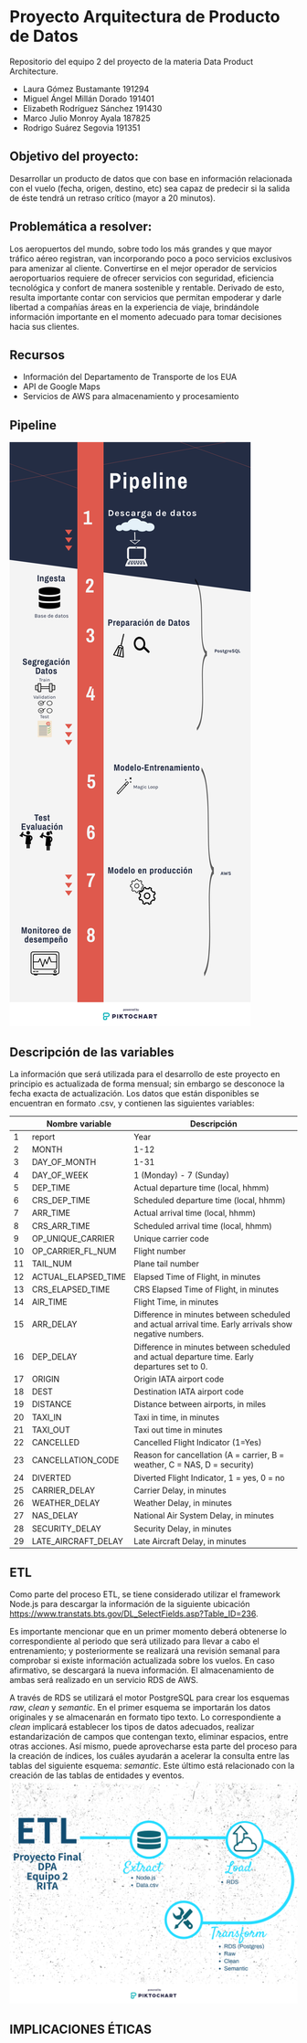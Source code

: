 # Proyecto Arquitectura de Producto de Datos
Repositorio del equipo 2 del proyecto de la materia Data Product Architecture.

+ Laura Gómez Bustamante 191294 
+ Miguel Ángel Millán Dorado 191401 
+ Elizabeth Rodríguez Sánchez 191430 
+ Marco Julio Monroy Ayala 187825 
+ Rodrigo Suárez Segovia 191351


## Objetivo del proyecto:

Desarrollar un producto de datos que con base en información relacionada con el vuelo (fecha, origen, destino, etc) sea capaz de predecir si la salida de éste tendrá un retraso crítico (mayor a 20 minutos).

## Problemática a resolver:

Los aeropuertos del mundo, sobre todo los más grandes y que mayor tráfico aéreo registran, van 
incorporando poco a poco servicios exclusivos para amenizar al cliente. Convertirse en el mejor 
operador de servicios aeroportuarios requiere de ofrecer servicios con seguridad, eficiencia 
tecnológica y confort de manera sostenible y rentable. Derivado de esto, resulta importante contar con servicios que permitan empoderar y darle libertad a compañías áreas en la experiencia de viaje, brindándole información importante en el momento adecuado para tomar decisiones hacia sus clientes.

## Recursos

+ Información del Departamento de Transporte de los EUA
+ API de Google Maps
+ Servicios de AWS para almacenamiento y procesamiento

## Pipeline
![](Imagenes/Pipeline_Entrega.png)

## Descripción de las variables
La información que será utilizada para el desarrollo de este proyecto en principio es actualizada de forma mensual; sin embargo se desconoce la fecha exacta de actualización. Los datos que están disponibles se encuentran en formato .csv, y contienen las siguientes variables:

||Nombre variable	|Descripción|
|---|---|---|
|1	|report	|Year|
|2	|MONTH	|1-12|
|3	|DAY\_OF\_MONTH	|1-31|
|4	|DAY\_OF_WEEK	|1 (Monday) - 7 (Sunday)|
|5	|DEP_TIME	|Actual departure time (local, hhmm)|
|6	|CRS\_DEP_TIME	|Scheduled departure time (local, hhmm)|
|7	|ARR_TIME	|Actual arrival time (local, hhmm)|
|8	|CRS\_ARR_TIME	|Scheduled arrival time (local, hhmm)|
|9	|OP\_UNIQUE_CARRIER|Unique carrier code|
|10	|OP\_CARRIER\_FL\_NUM	|Flight number|
|11	|TAIL_NUM	|Plane tail number|
|12	|ACTUAL\_ELAPSED_TIME	|Elapsed Time of Flight, in minutes|
|13	|CRS\_ELAPSED_TIME	|CRS Elapsed Time of Flight, in minutes|
|14	|AIR_TIME	|Flight Time, in minutes|
|15	|ARR_DELAY	|Difference in minutes between scheduled and actual arrival time. Early arrivals show negative numbers.|
|16	|DEP_DELAY	|Difference in minutes between scheduled and actual departure time. Early departures set to 0.|
|17	|ORIGIN	|Origin IATA airport code|
|18	|DEST	|Destination IATA airport code|
|19	|DISTANCE	|Distance between airports, in miles|
|20	|TAXI_IN	|Taxi in time, in minutes|
|21	|TAXI_OUT	|Taxi out time in minutes|
|22	|CANCELLED	|Cancelled Flight Indicator (1=Yes)|
|23	|CANCELLATION_CODE	|Reason for cancellation (A = carrier, B = weather, C = NAS, D = security)|
|24	|DIVERTED	|Diverted Flight Indicator, 1 = yes, 0 = no|
|25	|CARRIER_DELAY	|Carrier Delay, in minutes|
|26	|WEATHER_DELAY	|Weather Delay, in minutes|
|27	|NAS_DELAY	|National Air System Delay, in minutes|
|28	|SECURITY_DELAY	|Security Delay, in minutes|
|29	|LATE\_AIRCRAFT_DELAY	|Late Aircraft Delay, in minutes|


## ETL

Como parte del proceso ETL, se tiene considerado utilizar el framework Node.js para descargar la información de la siguiente ubicación https://www.transtats.bts.gov/DL_SelectFields.asp?Table_ID=236. 

Es importante mencionar que en un primer momento deberá obtenerse lo correspondiente al periodo que será utilizado para llevar a cabo el entrenamiento; y posteriormente se realizará una revisión semanal para comprobar si existe información actualizada sobre los vuelos. En caso afirmativo, se descargará la nueva información. El almacenamiento de ambas será realizado en un servicio RDS de AWS.

A través de RDS se utilizará el motor PostgreSQL para crear los esquemas *raw*, *clean* y *semantic*. En el primer esquema se importarán los datos originales y se almacenarán en formato tipo texto. Lo correspondiente a *clean* implicará establecer los tipos de datos adecuados, realizar estandarización de campos que contengan texto, eliminar espacios, entre otras acciones. Así mismo, puede aprovecharse esta parte del proceso para la creación de índices, los cuáles ayudarán a acelerar la consulta entre las tablas del siguiente esquema: *semantic*. Este último está relacionado con la creación de las tablas de entidades y eventos.
![](Imagenes/ETL_Final.png)


## IMPLICACIONES ÉTICAS
















